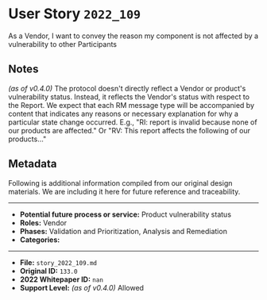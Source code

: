 
# User Story `2022_109` #

<!-- story-start -->As a Vendor, I want to convey the reason my component is not affected by a vulnerability to other Participants<!-- story-end -->

## Notes ##

*(as of v0.4.0)*
The protocol doesn't directly reflect a Vendor or product's vulnerability status. Instead, it reflects the Vendor's status with respect to the Report. We expect that each RM message type will be accompanied by content that indicates any reasons or necessary explanation for why a particular state change occurred. E.g., "RI: report is invalid because none of our products are affected." Or "RV: This report affects the following of our products..."


## Metadata ##

Following is additional information compiled from our original design materials.
We are including it here for future reference and traceability.

---

- **Potential future process or service:** Product vulnerability status
- **Roles:** Vendor
- **Phases:** Validation and Prioritization, Analysis and Remediation
- **Categories:** 

---

- **File:** `story_2022_109.md`
- **Original ID:** `133.0`
- **2022 Whitepaper ID:** `nan`
- **Support Level:** *(as of v0.4.0)* Allowed
